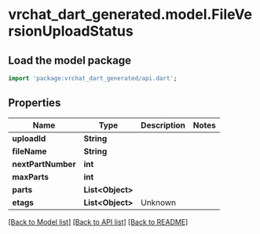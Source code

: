 # vrchat_dart_generated.model.FileVersionUploadStatus

## Load the model package
```dart
import 'package:vrchat_dart_generated/api.dart';
```

## Properties
Name | Type | Description | Notes
------------ | ------------- | ------------- | -------------
**uploadId** | **String** |  | 
**fileName** | **String** |  | 
**nextPartNumber** | **int** |  | 
**maxParts** | **int** |  | 
**parts** | **List&lt;Object&gt;** |  | 
**etags** | **List&lt;Object&gt;** | Unknown | 

[[Back to Model list]](../README.md#documentation-for-models) [[Back to API list]](../README.md#documentation-for-api-endpoints) [[Back to README]](../README.md)


